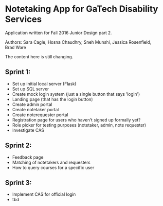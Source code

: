 # Notetaking App for GaTech Disability Services

Application written for Fall 2016 Junior Design part 2.

Authors: Sara Cagle, Hosna Chaudhry, Sneh Munshi, Jessica Rosenfield, Brad Ware

The content here is still changing.

## Sprint 1:

- Set up initial local server (Flask)
- Set up SQL server
- Create mock login system (just a single button that says 'login')
- Landing page (that has the login button)
- Create admin portal
- Create notetaker portal
- Create noterequester portal
- Registration page for users who haven't signed up formally yet?
- Role picker for testing purposes (notetaker, admin, note requester)
- Investigate CAS



## Sprint 2:

- Feedback page
- Matching of notetakers and requesters
- How to query courses for a specific user


## Sprint 3:

- Implement CAS for official login
- tbd
